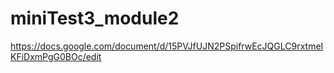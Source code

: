 # miniTest3_module2
https://docs.google.com/document/d/15PVJfUJN2PSpifrwEcJQGLC9rxtmeIKFiDxmPgG0BOc/edit
